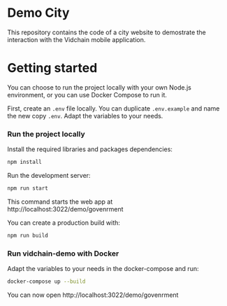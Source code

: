 # Demo City

This repository contains the code of a city website to demostrate the interaction with the Vidchain mobile application.

# Getting started

You can choose to run the project locally with your own Node.js environment, or you can use Docker Compose to run it.

First, create an `.env` file locally. You can duplicate `.env.example` and name the new copy `.env`. Adapt the variables to your needs.

### Run the project locally

Install the required libraries and packages dependencies:

```sh
npm install
```

Run the development server:

```sh
npm run start
```

This command starts the web app at http://localhost:3022/demo/govenrment

You can create a production build with:

```sh
npm run build
```
### Run vidchain-demo with Docker

Adapt the variables to your needs in the docker-compose and run:

```sh
docker-compose up --build
```
You can now open http://localhost:3022/demo/govenrment